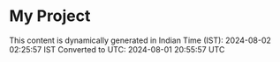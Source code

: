 # My Project

This content is dynamically generated in Indian Time (IST): 2024-08-02 02:25:57 IST
Converted to UTC: 2024-08-01 20:55:57 UTC
